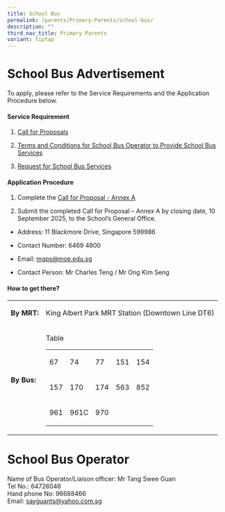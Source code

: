 ```yaml
---
title: School Bus
permalink: /parents/Primary-Parents/school-bus/
description: ""
third_nav_title: Primary Parents
variant: tiptap
---
```

<h1>School Bus Advertisement</h1>
<p>To apply, please refer to the Service Requirements and the Application
Procedure below.</p>
<h4><strong>Service Requirement</strong></h4>
<ol data-tight="true" class="tight">
<li>
<p><a href="https://drive.google.com/file/d/12Q00YUxamvlCAjqd_x9to7jTRuC68tJu/view?usp=drive_link" rel="noopener noreferrer nofollow" target="_blank">Call for Proposals</a>
</p>
</li>
<li>
<p><a href="https://drive.google.com/file/d/1p68myusi1Bf9H3N3Qd4prQ_XpFyZ2V4O/view?usp=drive_link" rel="noopener noreferrer nofollow" target="_blank">Terms and Conditions for School Bus Operator to Provide School Bus Services</a>
</p>
</li>
<li>
<p><a href="https://drive.google.com/file/d/1_TQI7VcOhJWjvf5e81YDcsSYsImxPfFU/view?usp=drive_link" rel="noopener noreferrer nofollow" target="_blank">Request for School Bus Services</a>
</p>
<p></p>
</li>
</ol>
<h4><strong>Application Procedure</strong></h4>
<ol data-tight="true" class="tight">
<li>
<p>Complete the <a href="https://drive.google.com/file/d/1r6zFCf-pi_rSAFn_MKm4RT-36yy0Lvrv/view?usp=drive_link" rel="noopener noreferrer nofollow" target="_blank">Call for Proposal - Annex A</a>
</p>
</li>
<li>
<p>Submit the completed Call for Proposal – Annex A by closing date, 10 September
2025, to the School’s General Office.</p>
</li>
</ol>
<ul data-tight="true" class="tight">
<li>
<p>Address: 11 Blackmore Drive, Singapore 599986</p>
</li>
<li>
<p>Contact Number: 6469 4800</p>
</li>
<li>
<p>Email: <a href="mailto:mgps@moe.edu.sg" rel="noopener noreferrer nofollow" target="_blank">mgps@moe.edu.sg</a> 
</p>
</li>
<li>
<p>Contact Person: Mr Charles Teng / Mr Ong Kim Seng</p>
</li>
</ul>
<p></p>
<h4><strong>How to get there?</strong><br></h4>
<table style="minWidth: 50px">
<colgroup>
<col>
<col>
</colgroup>
<tbody>
<tr>
<td rowspan="1" colspan="1">
<p><strong>By MRT:</strong>
</p>
</td>
<td rowspan="1" colspan="1">
<p>King Albert Park MRT Station (Downtown Line DT6)</p>
</td>
</tr>
<tr>
<td rowspan="1" colspan="1">
<p><strong>By Bus: </strong>
</p>
</td>
<td rowspan="1" colspan="1">
<p>Table</p>
<table style="minWidth: 125px">
<colgroup>
<col>
<col>
<col>
<col>
<col>
</colgroup>
<tbody>
<tr>
<td rowspan="1" colspan="1">
<p>67</p>
</td>
<td rowspan="1" colspan="1">
<p>74</p>
</td>
<td rowspan="1" colspan="1">
<p>77</p>
</td>
<td rowspan="1" colspan="1">
<p>151</p>
</td>
<td rowspan="1" colspan="1">
<p>154</p>
</td>
</tr>
<tr>
<td rowspan="1" colspan="1">
<p>157</p>
</td>
<td rowspan="1" colspan="1">
<p>170</p>
</td>
<td rowspan="1" colspan="1">
<p>174</p>
</td>
<td rowspan="1" colspan="1">
<p>563</p>
</td>
<td rowspan="1" colspan="1">
<p>852</p>
</td>
</tr>
<tr>
<td rowspan="1" colspan="1">
<p>961</p>
</td>
<td rowspan="1" colspan="1">
<p>961C</p>
</td>
<td rowspan="1" colspan="1">
<p>970</p>
</td>
<td rowspan="1" colspan="1">
<p></p>
</td>
<td rowspan="1" colspan="1">
<p></p>
</td>
</tr>
</tbody>
</table>
</td>
</tr>
</tbody>
</table>
<h1>School Bus Operator</h1>
<p>Name of Bus Operator/Liaison officer: Mr Tang Swee Guan
<br>Tel No.: 64726046
<br>Hand phone No: 96688466
<br>Email:&nbsp;<a href="mailto:sayguants@yahoo.com.sg" rel="noopener noreferrer nofollow" target="_blank">sayguants@yahoo.com.sg</a>
</p>